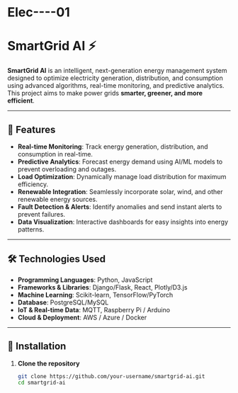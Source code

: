 # Elec----01

# SmartGrid AI ⚡

**SmartGrid AI** is an intelligent, next-generation energy management system designed to optimize electricity generation, distribution, and consumption using advanced algorithms, real-time monitoring, and predictive analytics. This project aims to make power grids **smarter, greener, and more efficient**.

---

## 🌟 Features

- **Real-time Monitoring**: Track energy generation, distribution, and consumption in real-time.
- **Predictive Analytics**: Forecast energy demand using AI/ML models to prevent overloading and outages.
- **Load Optimization**: Dynamically manage load distribution for maximum efficiency.
- **Renewable Integration**: Seamlessly incorporate solar, wind, and other renewable energy sources.
- **Fault Detection & Alerts**: Identify anomalies and send instant alerts to prevent failures.
- **Data Visualization**: Interactive dashboards for easy insights into energy patterns.

---

## 🛠️ Technologies Used

- **Programming Languages**: Python, JavaScript
- **Frameworks & Libraries**: Django/Flask, React, Plotly/D3.js
- **Machine Learning**: Scikit-learn, TensorFlow/PyTorch
- **Database**: PostgreSQL/MySQL
- **IoT & Real-time Data**: MQTT, Raspberry Pi / Arduino
- **Cloud & Deployment**: AWS / Azure / Docker

---

## 🚀 Installation

1. **Clone the repository**  
   ```bash
   git clone https://github.com/your-username/smartgrid-ai.git
   cd smartgrid-ai
